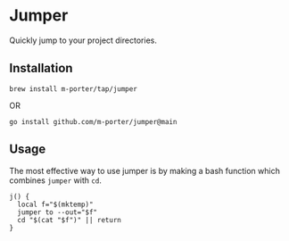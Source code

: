 # Jumper

Quickly jump to your project directories.

## Installation

```
brew install m-porter/tap/jumper
```

OR

```
go install github.com/m-porter/jumper@main
```

## Usage

The most effective way to use jumper is by making a bash function which combines
`jumper` with `cd`.

```shell
j() {
  local f="$(mktemp)"
  jumper to --out="$f"
  cd "$(cat "$f")" || return
}
```
